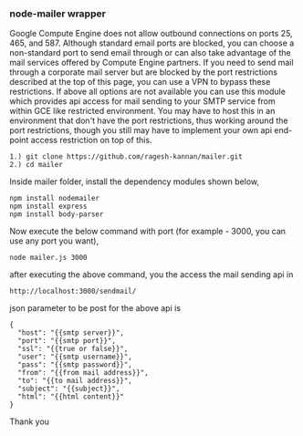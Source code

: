 ### node-mailer wrapper

Google Compute Engine does not allow outbound connections on ports 25, 465, and 587. Although standard email ports are blocked, you can choose a non-standard port to send email through or can also take advantage of the mail services offered by Compute Engine partners.  If you need to send mail through a corporate mail server but are blocked by the port restrictions described at the top of this page, you can use a VPN to bypass these restrictions.  If above all options are not available you can use this module which provides api access for mail sending to your SMTP service from within GCE like restricted environment. You may have to host this in an environment that don't have the port restrictions, thus working around the port restrictions, though you still may have to implement your own api end-point access restriction on top of this.

```
1.) git clone https://github.com/ragesh-kannan/mailer.git
2.) cd mailer
```
Inside mailer folder, install the dependency modules shown below,
```
npm install nodemailer
npm install express
npm install body-parser
```
Now execute the below command with port (for example - 3000, you can use any port you want),
```
node mailer.js 3000
```
after executing the above command, you the access the mail sending api in 
```
http://localhost:3000/sendmail/
```

json parameter to be post for the above api is
```
{
  "host": "{{smtp server}}",
  "port": "{{smtp port}}",
  "ssl": "{{true or false}}",
  "user": "{{smtp username}}",
  "pass": "{{smtp password}}",
  "from": "{{from mail address}}",
  "to": "{{to mail address}}",
  "subject": "{{subject}}",
  "html": "{{html content}}"
}
```
Thank you
